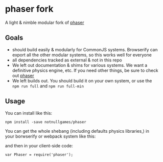 # phaser fork

A light & nimble modular fork of [phaser](https://github.com/photonstorm/phaser/)

## Goals

* should build easily & modularly for CommonJS systems. Browserify can export all the other modular systems, so this works well for everyone
* all dependencies tracked as external & not in this repo
* We left out documentation & shims for various systems. We want a definitive physics engine, etc. If you need other things, be sure to check out [phaser](https://github.com/photonstorm/phaser/)
* We left builds out. You should build it on your own system, or use the `npm run full` and `npm run full-min`

## Usage

You can install like this:

    npm install -save notnullgames/phaser

You can get the whole shebang (including defaults physics libraries,) in your borwserify or webpack system like this:

and then in your client-side code:
    
    var Phaser = require('phaser');
